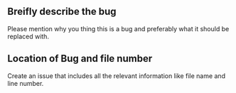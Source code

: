 ## Breifly describe the bug
Please mention why you thing this is a bug and preferably what it should be replaced with.

## Location of Bug and file number
Create an issue that includes all the relevant information like file name and line number. 
